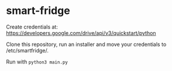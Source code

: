 # smart-fridge

Create credentials at: https://developers.google.com/drive/api/v3/quickstart/python

Clone this repository, run an installer and move your credentials to /etc/smartfridge/.

Run with `python3 main.py`
